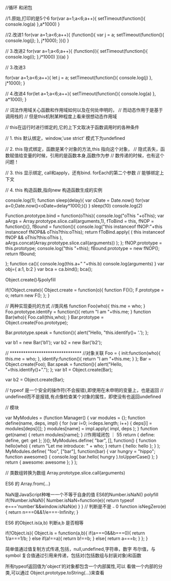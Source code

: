 //循环 和闭包

//1.原始,打印的是5个6
for(var a=1;a<6;a++){
	setTimeout(function(){
		console.log(a)
	},a*1000)
}

//2.改进1
for(var a=1;a<6;a++){
	(function(){
		var j = a;
		setTimeout(function(){
			console.log(j);
		}, j*1000);
	})()
}

// 3.改进2
for(var a=1;a<6;a++){
	(function(i){
		setTimeout(function(){
			console.log(i);
		},i*1000)
	})(a)
}

// 3.改进3

for(var a=1;a<6;a++){
	let j = a;
	setTimeout(function(){
		console.log(j)
	}, j*1000);
}

// 4.改进4
for(let a=1;a<6;a++){
	setTimeout(function(){
		console.log(a)
	}, a*1000);
}

// 词法作用域关心函数和作用域如何以及在何处申明的，
// 而动态作用于是基于调用栈的
// 但是this机制某种程度上看来很想动态作用域

// this在运行时进行绑定的,它的上下文取决于函数调用时的各种条件

// 1. this 默认绑定，window,'use strict' 模式下为undefined

// 2. this 隐式绑定，函数是某个对象的方法,this 指向这个对象，
// 隐式丢失，函数赋值给变量的时候，引用的是函数本身,函数作为参
// 数传递的时候，也有这个问题！

// 3. this 显示绑定, call和apply，还有bind.  forEach的第二个参数
// 能够绑定上下文

// 4. this 构造函数,指向new 构造函数生成的实例


console.log(1);
function sleep(delay){
	var oDate = Date.now()
	for(var a=0;Date.now()<oDate+delay*1000;){}
}
sleep(10)
console.log(2)

Function.prototype.bind = function(oThis){
	console.log("oThis "+oThis);
	var aArgs = Array.prototype.slice.call(arguments,1),
		fToBind = this,
		fNOP = function(){},
		fBound = function(){
			console.log("this instanceof fNOP:"+this instanceof fNOP&& oThis?this:oThis);
			return fToBind.apply(
				(
					this instanceof fNOP && oThis?this:oThis
				),
				aArgs.concat(Array.prototype.slice.call(arguments))
				);
		};
		fNOP.prototype = this.prototype;
		console.log("this "+this);
		fBound.prototype = new fNOP();
		return fBound;

};
function ca(){
	console.log(this.a+" "+this.b)
	console.log(arguments)
}
var obj={
	a:1,
	b:2
}
var bca = ca.bind();
bca();

Object.create()与polyfill

if(!Object.create){
	Object.create = function(o){
		function F(){};
		F.prototype = o;
		return new F();
	};
}

// 两种实现委托的方式
//类风格
function Foo(who){
	this.me = who;
}
Foo.prototype.identify = function(){
	return "I am "+this.me;
}
function Bar(who){
	Foo.call(this,who);
}
Bar.prototype = Object.create(Foo.prototype);

Bar.prototype.speak = function(){
	alert("Hello, "this.identify()+ '.');
};

var b1 = new Bar('b1');
var b2 = new Bar('b2');

// ********************************
//对象关联
Foo = {
	init:function(who){
		this.me = who;
	},
	identify:function(){
		return "I am "+this.me;
	}
};
Bar = Object.create(Foo);
Bar.speak = function(){
	alert("Hello, "+this.identify()+".");
};
var b1 = Object.create(Bar);

var b2 = Object.create(Bar);

// typeof 是一个安全的操作符(不会报错),即使用在未申明的变量上，也是返回
// undefined而不是报错,有点像检查某个对象的属性，即使没有也返回undefined

// 模块

var MyModules = (function Manager() {
	var modules = {};
	function define(name, deps, impl) {
		for (var i=0; i<deps.length; i++) {
			deps[i] = modules[deps[i]];
		}
		modules[name] = impl.apply( impl, deps );
	}
	function get(name) {
		return modules[name];
	}
	//作用域闭包 ｜ 55
	return {
		define: define,
		get: get
	};
})();
MyModules.define( "bar", [], function() {
	function hello(who) {
		return "Let me introduce: " + who;
	}
	return {
		hello: hello
	};
} );
MyModules.define( "foo", ["bar"], function(bar) {
	var hungry = "hippo";
	function awesome() {
		console.log( bar.hello( hungry ).toUpperCase() );
	}
	return {
		awesome: awesome
	};
} );

// 类数组转换为数组
Array.prototype.slice.call(arguments)

ES6 的 Array.from(...)

NaN是JavaScript种唯一一个不等于自身的值
ES6的Number.isNaN()
polyfill
if(!Number.isNaN){
	Number.isNaN=function(e){
		return typeof e==='number'&&window.isNaN(e)
	}
}
// 判断是不是﹣0
function isNegZero(e){
	return n===0&&1/e===-Infinity;
}

ES6 的Object.is(a,b) 判断a,b 是否相等

if(!Object.is){
	Object.is = function(a,b){
		if(a===0&&b===0){
			return 1/a===1/b;
		}
		else if(a!==a){
			return b!==b;
		}
		else{
			return a===b;
		}
	};
}

简单值通过值复制方式传递,包括，null,undefined,字符串，数字
布尔值，与symbol
复合值通过引用来传递，包括对(包括数组与封装对象)和函数

所有typeof返回值为'object'的对象都包含一个内部属性,可以
看做一个内部的分类,可以通过
Object.prototype.toString(...)来查看

